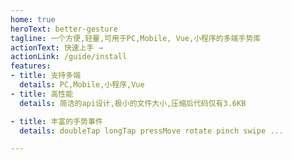 ```yaml
---
home: true
heroText: better-gesture
tagline: 一个方便,轻量,可用于PC,Mobile, Vue,小程序的多端手势库
actionText: 快速上手 →
actionLink: /guide/install
features:
- title: 支持多端
  details: PC,Mobile,小程序,Vue
- title: 高性能
  details: 简洁的api设计,极小的文件大小,压缩后代码仅有3.6KB

- title: 丰富的手势事件
  details: doubleTap longTap pressMove rotate pinch swipe ...

---
```


